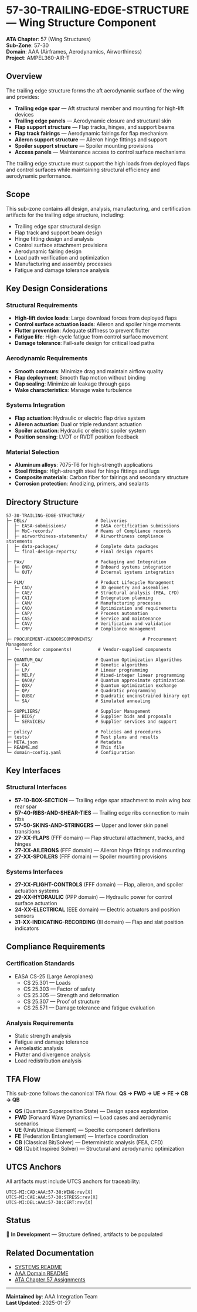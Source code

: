 # 57-30-TRAILING-EDGE-STRUCTURE — Wing Structure Component

**ATA Chapter**: 57 (Wing Structures)  
**Sub-Zone**: 57-30  
**Domain**: AAA (Airframes, Aerodynamics, Airworthiness)  
**Project**: AMPEL360-AIR-T

## Overview

The trailing edge structure forms the aft aerodynamic surface of the wing and provides:
- **Trailing edge spar** — Aft structural member and mounting for high-lift devices
- **Trailing edge panels** — Aerodynamic closure and structural skin
- **Flap support structure** — Flap tracks, hinges, and support beams
- **Flap track fairings** — Aerodynamic fairings for flap mechanism
- **Aileron support structure** — Aileron hinge fittings and support
- **Spoiler support structure** — Spoiler mounting provisions
- **Access panels** — Maintenance access to control surface mechanisms

The trailing edge structure must support the high loads from deployed flaps and control surfaces while maintaining structural efficiency and aerodynamic performance.

## Scope

This sub-zone contains all design, analysis, manufacturing, and certification artifacts for the trailing edge structure, including:
- Trailing edge spar structural design
- Flap track and support beam design
- Hinge fitting design and analysis
- Control surface attachment provisions
- Aerodynamic fairing design
- Load path verification and optimization
- Manufacturing and assembly processes
- Fatigue and damage tolerance analysis

## Key Design Considerations

### Structural Requirements
- **High-lift device loads**: Large download forces from deployed flaps
- **Control surface actuation loads**: Aileron and spoiler hinge moments
- **Flutter prevention**: Adequate stiffness to prevent flutter
- **Fatigue life**: High-cycle fatigue from control surface movement
- **Damage tolerance**: Fail-safe design for critical load paths

### Aerodynamic Requirements
- **Smooth contours**: Minimize drag and maintain airflow quality
- **Flap deployment**: Smooth flap motion without binding
- **Gap sealing**: Minimize air leakage through gaps
- **Wake characteristics**: Manage wake turbulence

### Systems Integration
- **Flap actuation**: Hydraulic or electric flap drive system
- **Aileron actuation**: Dual or triple redundant actuation
- **Spoiler actuation**: Hydraulic or electric spoiler system
- **Position sensing**: LVDT or RVDT position feedback

### Material Selection
- **Aluminum alloys**: 7075-T6 for high-strength applications
- **Steel fittings**: High-strength steel for hinge fittings and lugs
- **Composite materials**: Carbon fiber for fairings and secondary structure
- **Corrosion protection**: Anodizing, primers, and sealants

## Directory Structure

```
57-30-TRAILING-EDGE-STRUCTURE/
├─ DELs/                          # Deliveries
│  ├─ EASA-submissions/           # EASA certification submissions
│  ├─ MoC-records/                # Means of Compliance records
│  ├─ airworthiness-statements/   # Airworthiness compliance statements
│  ├─ data-packages/              # Complete data packages
│  └─ final-design-reports/       # Final design reports
│
├─ PAx/                           # Packaging and Integration
│  ├─ ONB/                        # Onboard systems integration
│  └─ OUT/                        # External systems integration
│
├─ PLM/                           # Product Lifecycle Management
│  ├─ CAD/                        # 3D geometry and assemblies
│  ├─ CAE/                        # Structural analysis (FEA, CFD)
│  ├─ CAI/                        # Integration planning
│  ├─ CAM/                        # Manufacturing processes
│  ├─ CAO/                        # Optimization and requirements
│  ├─ CAP/                        # Process automation
│  ├─ CAS/                        # Service and maintenance
│  ├─ CAV/                        # Verification and validation
│  └─ CMP/                        # Compliance management
│
├─ PROCUREMENT-VENDORSCOMPONENTS/                   # Procurement Management
│  └─ (vendor components)          # Vendor-supplied components
│
├─ QUANTUM_OA/                    # Quantum Optimization Algorithms
│  ├─ GA/                         # Genetic algorithms
│  ├─ LP/                         # Linear programming
│  ├─ MILP/                       # Mixed-integer linear programming
│  ├─ QAOA/                       # Quantum approximate optimization
│  ├─ QOX/                        # Quantum optimization exchange
│  ├─ QP/                         # Quadratic programming
│  ├─ QUBO/                       # Quadratic unconstrained binary opt
│  └─ SA/                         # Simulated annealing
│
├─ SUPPLIERS/                     # Supplier Management
│  ├─ BIDS/                       # Supplier bids and proposals
│  └─ SERVICES/                   # Supplier services and support
│
├─ policy/                        # Policies and procedures
├─ tests/                         # Test plans and results
├─ META.json                      # Metadata
├─ README.md                      # This file
└─ domain-config.yaml             # Configuration
```

## Key Interfaces

### Structural Interfaces
- **57-10-BOX-SECTION** — Trailing edge spar attachment to main wing box rear spar
- **57-40-RIBS-AND-SHEAR-TIES** — Trailing edge ribs connection to main ribs
- **57-50-SKINS-AND-STRINGERS** — Upper and lower skin panel transitions
- **27-XX-FLAPS** (FFF domain) — Flap structural attachment, tracks, and hinges
- **27-XX-AILERONS** (FFF domain) — Aileron hinge fittings and mounting
- **27-XX-SPOILERS** (FFF domain) — Spoiler mounting provisions

### Systems Interfaces
- **27-XX-FLIGHT-CONTROLS** (FFF domain) — Flap, aileron, and spoiler actuation systems
- **29-XX-HYDRAULIC** (PPP domain) — Hydraulic power for control surface actuation
- **24-XX-ELECTRICAL** (EEE domain) — Electric actuators and position sensors
- **31-XX-INDICATING-RECORDING** (III domain) — Flap and slat position indicators

## Compliance Requirements

### Certification Standards
- EASA CS-25 (Large Aeroplanes)
  - CS 25.301 — Loads
  - CS 25.303 — Factor of safety
  - CS 25.305 — Strength and deformation
  - CS 25.307 — Proof of structure
  - CS 25.571 — Damage tolerance and fatigue evaluation

### Analysis Requirements
- Static strength analysis
- Fatigue and damage tolerance
- Aeroelastic analysis
- Flutter and divergence analysis
- Load redistribution analysis

## TFA Flow

This sub-zone follows the canonical TFA flow:
**QS → FWD → UE → FE → CB → QB**

- **QS** (Quantum Superposition State) — Design space exploration
- **FWD** (Forward Wave Dynamics) — Load cases and aerodynamic scenarios
- **UE** (Unit/Unique Element) — Specific component definitions
- **FE** (Federation Entanglement) — Interface coordination
- **CB** (Classical Bit/Solver) — Deterministic analysis (FEA, CFD)
- **QB** (Qubit Inspired Solver) — Structural and aerodynamic optimization

## UTCS Anchors

All artifacts must include UTCS anchors for traceability:
```
UTCS-MI:CAD:AAA:57-30:WING:rev[X]
UTCS-MI:CAE:AAA:57-30:STRESS:rev[X]
UTCS-MI:DEL:AAA:57-30:CERT:rev[X]
```

## Status

🚧 **In Development** — Structure defined, artifacts to be populated

## Related Documentation

- [SYSTEMS README](../README.md)
- [AAA Domain README](../../README.md)
- [ATA Chapter 57 Assignments](../../../../../1-DIMENSIONS/CANONICAL-TAXONOMY/ata-chapters.csv)

---

**Maintained by**: AAA Integration Team  
**Last Updated**: 2025-01-27
